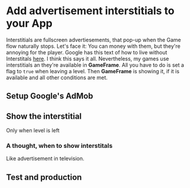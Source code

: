 # Add advertisement interstitials to your App
Interstitials are fullscreen advertiesements, that pop-up when the Game flow naturally stops. Let's face it: You can money with them, but they're annoying for the player. Google has this text of how to live without Interstitals [here](). I think this says it all.
Nevertheless, my games use interstitials an they're available in **GameFrame**. All you have to do is set a flag to `true` when leaving a level. Then **GameFrame** is showing it, if it is available and all other conditions are met. 

## Setup Google's AdMob

## Show the interstitial
Only when level is left

### A thought, when to show interstitals
Like advertisement in television.

## Test and production
